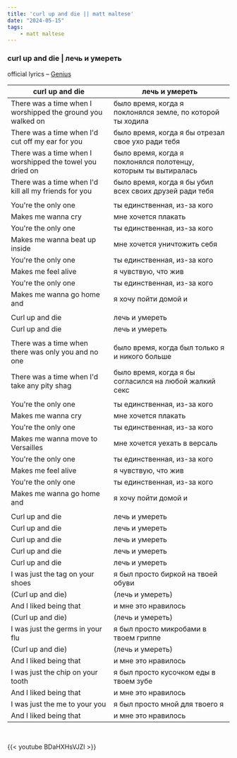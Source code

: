 ```yaml
---
title: 'curl up and die || matt maltese'
date: "2024-05-15"
tags:
    - matt maltese
---
```


### curl up and die | лечь и умереть

official lyrics – [Genius](https://genius.com/Matt-maltese-curl-up-and-die-lyrics)

|curl up and die | лечь и умереть|
--|--
|There was a time when I worshipped the ground you walked on | было время, когда я поклонялся земле, по которой ты ходила|
|There was a time when I'd cut off my ear for you | было время, когда я бы отрезал свое ухо ради тебя|
|There was a time when I worshipped the towel you dried on | было время, когда я поклонялся полотенцу, которым ты вытиралась|
|There was a time when I'd kill all my friends for you | было время, когда я бы убил всех своих друзей ради тебя|
|||
|You're the only one | ты единственная, из-за кого|
|Makes me wanna cry | мне хочется плакать|
|You're the only one | ты единственная, из-за кого|
|Makes me wanna beat up inside | мне хочется уничтожить себя|
|You're the only one | ты единственная, из-за кого|
|Makes me feel alive | я чувствую, что жив|
|You're the only one | ты единственная, из-за кого|
|Makes me wanna go home and | я хочу пойти домой и|
|||
|Curl up and die | лечь и умереть|
|Curl up and die | лечь и умереть|
|||
|There was a time when there was only you and no one | было время, когда был только я и никого больше|
|There was a time when I'd take any pity shag | было время, когда я бы согласился на любой жалкий секс|
|||
|You're the only one | ты единственная, из-за кого|
|Makes me wanna cry | мне хочется плакать|
|You're the only one | ты единственная, из-за кого|
|Makes me wanna move to Versailles | мне хочется уехать в версаль|
|You're the only one | ты единственная, из-за кого|
|Makes me feel alive | я чувствую, что жив|
|You're the only one | ты единственная, из-за кого|
|Makes me wanna go home and | я хочу пойти домой и|
|||
|Curl up and die | лечь и умереть|
|Curl up and die | лечь и умереть|
|Curl up and die | лечь и умереть|
|Curl up and die | лечь и умереть|
|Curl up and die | лечь и умереть|
|I was just the tag on your shoes | я был просто биркой на твоей обуви|
|(Curl up and die) | (лечь и умереть)|
|And I liked being that | и мне это нравилось|
|(Curl up and die) | (лечь и умереть)|
|I was just the germs in your flu | я был просто микробами в твоем гриппе|
|(Curl up and die) | (лечь и умереть)|
|And I liked being that | и мне это нравилось|
|I was just the chip on your tooth | я был просто кусочком еды в твоем зубе|
|And I liked being that | и мне это нравилось|
|I was just the me to your you | я был просто мной для твоего я|
|And I liked being that | и мне это нравилось|

<br>

{{< youtube BDaHXHsVJZI >}}
